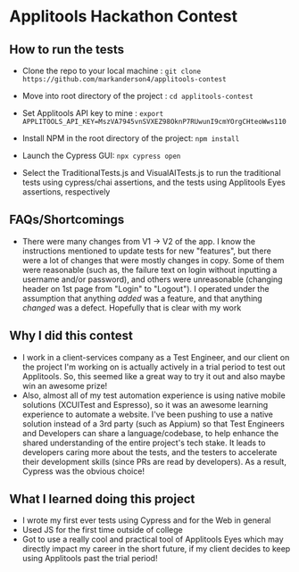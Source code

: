 # Applitools Hackathon Contest

## How to run the tests

* Clone the repo to your local machine : `git clone https://github.com/markanderson4/applitools-contest`

* Move into root directory of the project : `cd applitools-contest`

* Set Applitools API key to mine : `export APPLITOOLS_API_KEY=MszVA7945vnSVXEZ98OknP7RUwunI9cmYOrgCHteoWws110`

* Install NPM in the root directory of the project: `npm install`

* Launch the Cypress GUI: `npx cypress open`

* Select the TraditionalTests.js and VisualAITests.js to run the traditional tests using cypress/chai assertions, and the tests using Applitools Eyes assertions, respectively

## FAQs/Shortcomings

* There were many changes from V1 -> V2 of the app. I know the instructions mentioned to update tests for new "features", but there were a lot of changes that were mostly changes in copy. Some of them were reasonable (such as, the failure text on login without inputting a username and/or password), and others were unreasonable (changing header on 1st page from "Login" to "Logout"). I operated under the assumption that anything _added_ was a feature, and that anything _changed_ was a defect. Hopefully that is clear with my work

## Why I did this contest

* I work in a client-services company as a Test Engineer, and our client on the project I'm working on is actually actively in a trial period to test out Applitools. So, this seemed like a great way to try it out and also maybe win an awesome prize!
* Also, almost all of my test automation experience is using native mobile solutions (XCUITest and Espresso), so it was an awesome learning experience to automate a website. I've been pushing to use a native solution instead of a 3rd party (such as Appium) so that Test Engineers and Developers can share a language/codebase, to help enhance the shared understanding of the entire project's tech stake. It leads to developers caring more about the tests, and the testers to accelerate their development skills (since PRs are read by developers). As a result, Cypress was the obvious choice!


## What I learned doing this project

* I wrote my first ever tests using Cypress and for the Web in general
* Used JS for the first time outside of college
* Got to use a really cool and practical tool of Applitools Eyes which may directly impact my career in the short future, if my client decides to keep using Applitools past the trial period!
